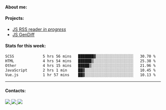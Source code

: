 #### About me:

#### Projects:
- [JS RSS reader *in progress*](https://github.com/GKoil/frontend-project-lvl3)
- [JS GenDiff](https://github.com/GKoil/GenDiff)

#### Stats for this week:
<!--START_SECTION:waka-->

```txt
SCSS             5 hrs 56 mins   ███████▓░░░░░░░░░░░░░░░░░   30.70 %
HTML             4 hrs 54 mins   ██████▒░░░░░░░░░░░░░░░░░░   25.38 %
Other            4 hrs 15 mins   █████▒░░░░░░░░░░░░░░░░░░░   21.96 %
JavaScript       2 hrs 1 min     ██▓░░░░░░░░░░░░░░░░░░░░░░   10.45 %
Vue.js           1 hr 57 mins    ██▓░░░░░░░░░░░░░░░░░░░░░░   10.13 %
```

<!--END_SECTION:waka-->
---
#### Contacts:

<a target='_blank' title='LinkedIn' href="https://www.linkedin.com/in/gkoil/">
  <img src="https://img.shields.io/badge/LinkedIn-0077B5?style=for-the-badge&logo=linkedin&logoColor=white" />
</a>
<a target='_blank' title='Telegram' href="https://t.me/gkoil">
  <img src="https://img.shields.io/badge/Telegram-2CA5E0?style=for-the-badge&logo=telegram&logoColor=white" />
</a>
<a target='_blank' title='Gmail' href="mailto: gk.grigorev@gmail.com">
  <img src="https://img.shields.io/badge/Gmail-D14836?style=for-the-badge&logo=gmail&logoColor=white" />
</a>

